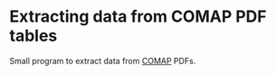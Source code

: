 # Extracting data from COMAP PDF tables

Small program to extract data from [COMAP](https://www.mef.gub.uy/568/7/areas/comision-de-aplicacion-de-la-ley-de-inversiones---uruguay.html) PDFs.
